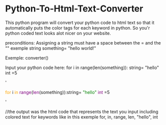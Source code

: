 # Python-To-Html-Text-Converter
This python program will convert your python code to html text so that it automatically puts the color tags for each keyword in python. So you'r python coded text looks alot nicer on your website. 

preconditions: Assigning a string must have a space between the = and the "" exemple string something= "hello world!"

Exemple:
converter()

Input your python code here: for i in range(len(something)): string= "hello"  int =5         

'<p> <font color="orange">for </font> i <font color="orange">in </font>  <font color="purple">range</font>(<font color="purple">len</font>(something)):string= <font 
color="green">"hello" </font>  <font color="purple">int </font> =5</p>'

//the output was the html code that represents the text you input including colored text for keywords like in this exemple for, in, range, len, "hello", int
